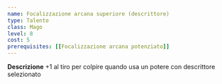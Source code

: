 ```yaml
---
name: Focalizzazione arcana superiore (descrittore)
type: Talento
class: Mago
level: 8
cost: 5
prerequisites: [[Focalizzazione arcana potenziato]]
---
```


**Descrizione**
+1 al tiro per colpire quando usa un potere con descrittore selezionato